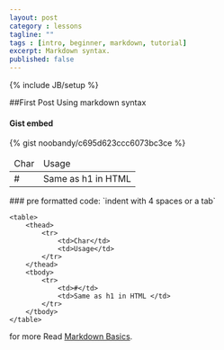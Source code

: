 ```yaml
---
layout: post
category : lessons
tagline: ""
tags : [intro, beginner, markdown, tutorial]
excerpt: Markdown syntax.
published: false
---
```

{% include JB/setup %}

##First Post Using markdown syntax
#### Gist embed
{% gist noobandy/c695d623ccc6073bc3ce %}
<table>
<thead>
<tr>
<td>Char</td>
<td>Usage</td>
</tr>
</thead>
<tbody>
<tr>
<td>#</td><td>Same as h1 in HTML </td>
</tr>
</tbody>
</table>
### pre formatted code: `indent with 4 spaces or a tab`

	<table>
		<thead>
			<tr>
				<td>Char</td>
				<td>Usage</td>
			</tr>
		</thead>
		<tbody>
			<tr>
				<td>#</td>
				<td>Same as h1 in HTML </td>
			</tr>
		</tbody>
	</table>

for more Read [Markdown Basics](https://daringfireball.net/projects/markdown/basics).
